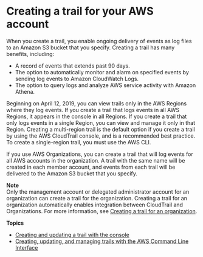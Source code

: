 # Creating a trail for your AWS account<a name="cloudtrail-create-and-update-a-trail"></a>

When you create a trail, you enable ongoing delivery of events as log files to an Amazon S3 bucket that you specify\. Creating a trail has many benefits, including:
+ A record of events that extends past 90 days\.
+ The option to automatically monitor and alarm on specified events by sending log events to Amazon CloudWatch Logs\.
+ The option to query logs and analyze AWS service activity with Amazon Athena\.

Beginning on April 12, 2019, you can view trails only in the AWS Regions where they log events\. If you create a trail that logs events in all AWS Regions, it appears in the console in all Regions\. If you create a trail that only logs events in a single Region, you can view and manage it only in that Region\. Creating a multi\-region trail is the default option if you create a trail by using the AWS CloudTrail console, and is a recommended best practice\. To create a single\-region trail, you must use the AWS CLI\.

If you use AWS Organizations, you can create a trail that will log events for all AWS accounts in the organization\. A trail with the same name will be created in each member account, and events from each trail will be delivered to the Amazon S3 bucket that you specify\. 

**Note**  
Only the management account or delegated administrator account for an organization can create a trail for the organization\. Creating a trail for an organization automatically enables integration between CloudTrail and Organizations\. For more information, see [Creating a trail for an organization](creating-trail-organization.md)\.

**Topics**
+ [Creating and updating a trail with the console](cloudtrail-create-and-update-a-trail-by-using-the-console.md)
+ [Creating, updating, and managing trails with the AWS Command Line Interface](cloudtrail-create-and-update-a-trail-by-using-the-aws-cli.md)